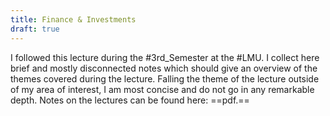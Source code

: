 ```yaml
---
title: Finance & Investments
draft: true
---
```

I followed this lecture during the #3rd_Semester at the #LMU. I collect here brief and mostly disconnected notes which should give an overview of the themes covered during the lecture. Falling the theme of the lecture outside of my area of interest, I am most concise and do not go in any remarkable depth. Notes on the lectures can be found here: ==pdf.==